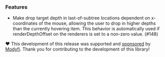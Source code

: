 ### Features
* Make drop target depth in last-of-subtree locations dependent on x-coordinates of the mouse, allowing the user to
  drop in higher depths than the currently hovering item. This behavior is automatically used if renderDepthOffset
  on the renderers is set to a non-zero value. (#148)

❤️ This development of this release was supported and [sponsored](https://github.com/sponsors/lukasbach) by
[Modyfi](https://modyfi.com). Thank you for contributing to the development of this library!